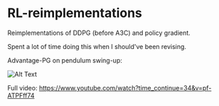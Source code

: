 # RL-reimplementations

Reimplementations of DDPG (before A3C) and policy gradient.

Spent a lot of time doing this when I should've been revising.

Advantage-PG on pendulum swing-up:

![Alt Text](https://media.giphy.com/media/3o6nUPNSWqaIytYVPi/giphy.gif)

Full video: https://www.youtube.com/watch?time_continue=34&v=pf-ATPFff74

